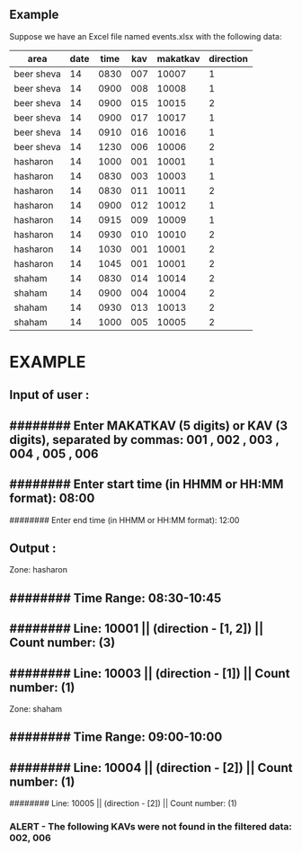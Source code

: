 
## Example

Suppose we have an Excel file named events.xlsx with the following data:

| area       | date | time | kav | makatkav | direction |
|------------|------|------|-----|----------|-----------|
| beer sheva | 14   | 0830 | 007 | 10007    | 1         |
| beer sheva | 14   | 0900 | 008 | 10008    | 1         |
| beer sheva | 14   | 0900 | 015 | 10015    | 2         |
| beer sheva | 14   | 0900 | 017 | 10017    | 1         |
| beer sheva | 14   | 0910 | 016 | 10016    | 1         |
| beer sheva | 14   | 1230 | 006 | 10006    | 2         |
| hasharon   | 14   | 1000 | 001 | 10001    | 1         |
| hasharon   | 14   | 0830 | 003 | 10003    | 1         |
| hasharon   | 14   | 0830 | 011 | 10011    | 2         |
| hasharon   | 14   | 0900 | 012 | 10012    | 1         |
| hasharon   | 14   | 0915 | 009 | 10009    | 1         |
| hasharon   | 14   | 0930 | 010 | 10010    | 2         |
| hasharon   | 14   | 1030 | 001 | 10001    | 2         |
| hasharon   | 14   | 1045 | 001 | 10001    | 2         |
| shaham     | 14   | 0830 | 014 | 10014    | 2         |
| shaham     | 14   | 0900 | 004 | 10004    | 2         |
| shaham     | 14   | 0930 | 013 | 10013    | 2         |
| shaham     | 14   | 1000 | 005 | 10005    | 2         |


# EXAMPLE 

## Input of user :

######## Enter MAKATKAV (5 digits) or KAV (3 digits), separated by commas:  001 , 002 , 003 , 004 , 005 , 006
---
######## Enter start time (in HHMM or HH:MM format): 08:00
---
######## Enter end time (in HHMM or HH:MM format): 12:00


## Output : 

Zone: hasharon

######## Time Range: 08:30-10:45
---
######## Line: 10001  ||  (direction - [1, 2]) || Count number: (3)
---
######## Line: 10003  ||  (direction - [1]) || Count number: (1)
 ----------------------------------- 


Zone: shaham

######## Time Range: 09:00-10:00
---
######## Line: 10004  ||  (direction - [2]) || Count number: (1)
---
######## Line: 10005  ||  (direction - [2]) || Count number: (1)



### ALERT - The following KAVs were not found in the filtered data: 002, 006



